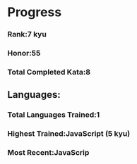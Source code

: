 # Progress
### Rank:7 kyu
### Honor:55
### Total Completed Kata:8
## Languages:
### Total Languages Trained:1
### Highest Trained:JavaScript (5 kyu)
### Most Recent:JavaScrip
